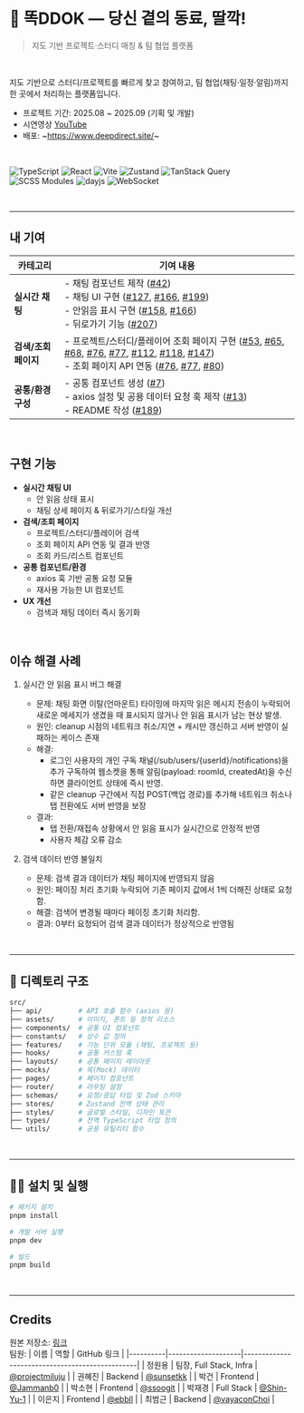 # 📖 똑DDOK — 당신 곁의 동료, 딸깍!

> 지도 기반 프로젝트·스터디 매칭 & 팀 협업 플랫폼 

<br />

지도 기반으로 스터디/프로젝트를 빠르게 찾고 참여하고, 팀 협업(채팅·일정·알림)까지 한 곳에서 처리하는 플랫폼입니다.   

- 프로젝트 기간: 2025.08 ~ 2025.09 (기획 및 개발)   
- 시연영상 [YouTube](https://youtu.be/tJxeeBno15E?si=37zNZ9FemquKkHhN)   
- 배포: ~https://www.deepdirect.site/~   

<br />

![TypeScript](https://img.shields.io/badge/TypeScript-3178C6?logo=typescript&logoColor=white)
![React](https://img.shields.io/badge/React-61DAFB?logo=react&logoColor=black)
![Vite](https://img.shields.io/badge/Vite-646CFF?logo=vite&logoColor=FFD62E)
![Zustand](https://img.shields.io/badge/Zustand-443e38?logo=react&logoColor=white)
![TanStack Query](https://img.shields.io/badge/TanStack_Query-FF4154?logo=react-query&logoColor=white)
![SCSS Modules](https://img.shields.io/badge/SCSS-CC6699?logo=sass&logoColor=white)
![dayjs](https://img.shields.io/badge/day.js-FF5F2E?logo=javascript&logoColor=white)
![WebSocket](https://img.shields.io/badge/WebSocket-010101?logo=socketdotio&logoColor=white)

<br />

---

## 내 기여
| 카테고리 | 기여 내용 |
| --- | --- |
| **실시간 채팅** | - 채팅 컴포넌트 제작 ([#42](https://github.com/DeepDirect/ddok-fe/pull/42))<br>- 채팅 UI 구현 ([#127](https://github.com/DeepDirect/ddok-fe/pull/127), [#166](https://github.com/DeepDirect/ddok-fe/pull/166), [#199](https://github.com/DeepDirect/ddok-fe/pull/199))<br>- 안읽음 표시 구현 ([#158](https://github.com/DeepDirect/ddok-fe/pull/158), [#166](https://github.com/DeepDirect/ddok-fe/pull/166))<br>- 뒤로가기 기능 ([#207](https://github.com/DeepDirect/ddok-fe/pull/207)) |
| **검색/조회 페이지** | - 프로젝트/스터디/플레이어 조회 페이지 구현 ([#53](https://github.com/DeepDirect/ddok-fe/pull/53), [#65](https://github.com/DeepDirect/ddok-fe/pull/65), [#68](https://github.com/DeepDirect/ddok-fe/pull/68), [#76](https://github.com/DeepDirect/ddok-fe/pull/76), [#77](https://github.com/DeepDirect/ddok-fe/pull/77), [#112](https://github.com/DeepDirect/ddok-fe/pull/112), [#118](https://github.com/DeepDirect/ddok-fe/pull/118), [#147](https://github.com/DeepDirect/ddok-fe/pull/147))<br>- 조회 페이지 API 연동 ([#76](https://github.com/DeepDirect/ddok-fe/pull/76), [#77](https://github.com/DeepDirect/ddok-fe/pull/77), [#80](https://github.com/DeepDirect/ddok-fe/pull/80)) |
| **공통/환경 구성** | - 공통 컴포넌트 생성 ([#7](https://github.com/DeepDirect/ddok-fe/pull/7))<br>- axios 설정 및 공용 데이터 요청 훅 제작 ([#13](https://github.com/DeepDirect/ddok-fe/pull/13))<br>- README 작성 ([#189](https://github.com/DeepDirect/ddok-fe/pull/189)) |


<br />

## 구현 기능
- **실시간 채팅 UI**
  - 안 읽음 상태 표시
  - 채팅 상세 페이지 & 뒤로가기/스타일 개선
- **검색/조회 페이지**
  - 프로젝트/스터디/플레이어 검색
  - 조회 페이지 API 연동 및 결과 반영
  - 조회 카드/리스트 컴포넌트
- **공통 컴포넌트/환경**
  - axios 훅 기반 공통 요청 모듈
  - 재사용 가능한 UI 컴포넌트
- **UX 개선**
  - 검색과 채팅 데이터 즉시 동기화

<br />

## 이슈 해결 사례
1) 실시간 안 읽음 표시 버그 해결
   - 문제: 채팅 화면 이탈(언마운트) 타이밍에 마지막 읽은 메시지 전송이 누락되어 새로운 메세지가 생겼을 때 표시되지 않거나 안 읽음 표시가 남는 현상 발생.
   - 원인: cleanup 시점의 네트워크 취소/지연 + 캐시만 갱신하고 서버 반영이 실패하는 케이스 존재
   - 해결:
     - 로그인 사용자의 개인 구독 채널(/sub/users/{userId}/notifications)을 추가 구독하여 웹소켓을 통해 알림(payload: roomId, createdAt)을 수신하면 클라이언트 상태에 즉시 반영.
     - 같은 cleanup 구간에서 직접 POST(백업 경로)를 추가해 네트워크 취소나 탭 전환에도 서버 반영을 보장
   - 결과:
     - 탭 전환/재접속 상황에서 안 읽음 표시가 실시간으로 안정적 반영
     - 사용자 체감 오류 감소

2) 검색 데이터 반영 불일치
   - 문제: 검색 결과 데이터가 채팅 페이지에 반영되지 않음
   - 원인: 페이징 처리 초기화 누락되어 기존 페이지 값에서 1씩 더해진 상태로 요청함.
   - 해결: 검색어 변경될 때마다 페이징 초기화 처리함.
   - 결과: 0부터 요청되어 검색 결과 데이터가 정상적으로 반영됨

<br />

---

## 📁 디렉토리 구조

```bash
src/
├── api/         # API 호출 함수 (axios 등)
├── assets/      # 이미지, 폰트 등 정적 리소스
├── components/  # 공통 UI 컴포넌트
├── constants/   # 상수 값 정의
├── features/    # 기능 단위 모듈 (채팅, 프로젝트 등)
├── hooks/       # 공통 커스텀 훅
├── layouts/     # 공통 페이지 레이아웃
├── mocks/       # 목(Mock) 데이터
├── pages/       # 페이지 컴포넌트
├── router/      # 라우팅 설정
├── schemas/     # 요청/응답 타입 및 Zod 스키마
├── stores/      # Zustand 전역 상태 관리
├── styles/      # 글로벌 스타일, 디자인 토큰
├── types/       # 전역 TypeScript 타입 정의
└── utils/       # 공용 유틸리티 함수
```

<br />

---

## 🏃‍➡️ 설치 및 실행
```bash
# 패키지 설치
pnpm install

# 개발 서버 실행
pnpm dev

# 빌드
pnpm build
```

<br/>

---

## Credits
원본 저장소: [링크](https://github.com/DeepDirect/ddok-fe)   
팀원:
| 이름      | 역할                 | GitHub 링크                                     |
|----------|--------------------|------------------------------------------------|
| 정원용     | 팀장, Full Stack, Infra    | [@projectmiluju](https://github.com/jihun-dev) |
| 권혜진     | Backend            | [@sunsetkk](https://github.com/sunsetkk)       |
| 박건      | Frontend            | [@Jammanb0](https://github.com/Jammanb0)       |
| 박소현     | Frontend           | [@ssoogit](https://github.com/ssoogit)         |
| 박재경     | Full Stack  | [@Shin-Yu-1](https://github.com/Shin-Yu-1) |
| 이은지     | Frontend           | [@ebbll](https://github.com/ebbll)             |
| 최범근     | Backend            | [@vayaconChoi](https://github.com/vayaconChoi) |


